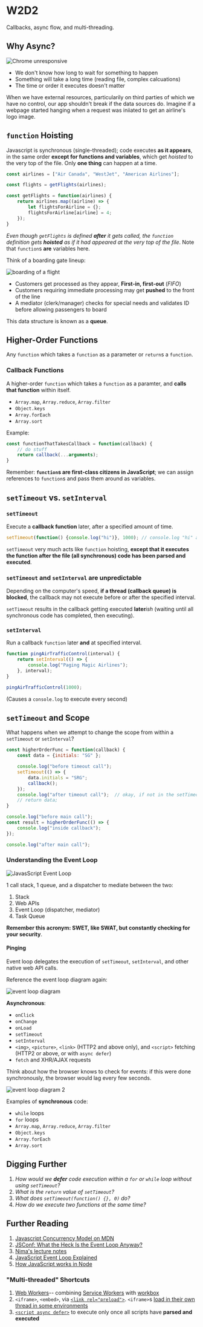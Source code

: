 # W2D2

Callbacks, async flow, and multi-threading.

## Why Async?

![Chrome unresponsive](https://miro.medium.com/max/462/0*w2rEwv9mE9xVPhRy.png)

* We don't know how long to wait for something to happen
* Something will take a long time (reading file, complex calcuations)
* The time or order it executes doesn't matter

When we have external resources, particularily on third parties of which we have no control, our app shouldn't break if the data sources do.  Imagine if a webpage started hanging when a request was iniiated to get an airline's logo image.

## `function` Hoisting
Javascript is synchronous (single-threaded); code executes **as it appears**, in the same order __except for functions and variables__, which get *hoisted* to the very top of the file.  Only **one thing** can happen at a time.

```javascript
const airlines = ["Air Canada", "WestJet", "American Airlines"];

const flights = getFlights(airlines);

const getFlights = function(airlines) {
	return airlines.map((airline) => {
		let flightsForAirline = {};
		flightsForAirline[airline] = 4;
	});
}
```

*Even though `getFlights` is defined **after** it gets called, the `function` definition gets **hoisted** as if it had appeared at the very top of the file*.  Note that `function`s **are** variables here.

Think of a boarding gate lineup:

![boarding of a flight](https://raw.githubusercontent.com/tborsa/lectures/master/week2/day2/assets/queue.jpg)

* Customers get processed as they appear, **First-in, first-out** (*FIFO*)
* Customers requiring immediate processing may get **pushed** to the front of the line
* A mediator (clerk/manager) checks for special needs and validates ID before allowing passengers to board


This data structure is known as a **queue**.
 
## Higher-Order Functions

Any `function` which takes a `function` as a parameter or `return`s a `function`.

### Callback Functions

A higher-order `function` which takes a `function` as a paramter, and **calls that function** within itself.

* `Array.map`, `Array.reduce`, `Array.filter`
* `Object.keys`
* `Array.forEach`
* `Array.sort`

Example:

```javascript
const functionThatTakesCallback = function(callback) {
	// do stuff
	return callback(...arguments);
}
```

Remember: **`function`s are first-class citizens in JavaScript**; we can assign references to `function`s and pass them around as variables.

## `setTimeout` vs. `setInterval`

### `setTimeout`

Execute a **callback function** later, after a specified amount of time.

```javascript
setTimeout(function() {console.log("hi")}, 1000); // console.log "hi" after 1 second (1000 milliseconds)
```

`setTimeout` very much acts like `function` hoisting, **except that it executes the function after the file (all synchronous) code has been parsed and executed**.

### `setTimeout` and `setInterval` are unpredictable

Depending on the computer's speed, **if a thread (callback queue) is blocked**, the callback may not execute before or after the specified interval.

`setTimeout` results in the callback getting executed **later***ish* (waiting until all synchronous code has completed, then executing).

### `setInterval`
Run a callback `function` later **and** at specified interval.

```javascript
function pingAirTrafficControl(interval) {
	return setInterval(() => {
		console.log("Paging Magic Airlines");
	}, interval);
}

pingAirTrafficControl(1000);
```

(Causes a `console.log` to execute every second)

## `setTimeout` and Scope

What happens when we attempt to change the scope from within a `setTimeout` or `setInterval`?

```javascript
const higherOrderFunc = function(callback) {
	const data = {initials: "SG" };

	console.log("before timeout call");
	setTimeout(() => {
		data.initials = "SRG";
		callback();
	});
	console.log("after timeout call");  // okay, if not in the setTimeout callback above, as per question 3, what if we return data here? So that result below is set to the data. Like so:
	// return data;
}

console.log("before main call");
const result = higherOrderFunc(() => {
	console.log("inside callback");
});

console.log("after main call");
```

### Understanding the Event Loop

![JavasScript Event Loop](https://miro.medium.com/max/752/1*7GXoHZiIUhlKuKGT22gHmA.png)

1 call stack, 1 queue, and a dispatcher to mediate between the two:

1. Stack
2. Web APIs
2. Event Loop (dispatcher, mediator)
3. Task Queue

__Remember this acronym: **SWET**, like SWAT, but constantly checking for your security__.

#### Pinging

Event loop delegates the execution of `setTimeout`, `setInterval`, and other native web API calls.

Reference the event loop diagram again:

![event loop diagram](https://miro.medium.com/max/792/1*lZ-KXoVNUSOwaq7q8zUBDg.png)

**Asynchronous**:

* `onClick`
* `onChange`
* `onLoad`
* `setTimeout`
* `setInterval`
* `<img>`, `<picture>`, `<link>` (HTTP2 and above only), and `<script>` fetching (HTTP2 or above, or with `async defer`)
* `fetch` and XHR/AJAX requests

Think about how the browser knows to check for events: if this were done synchronously, the browser would lag every few seconds.

![event loop diagram 2](https://johnresig.com/files/Timers.png)

Examples of **synchronous** code:

* `while` loops
* `for` loops
* `Array.map`, `Array.reduce`, `Array.filter`
* `Object.keys`
* `Array.forEach`
* `Array.sort`

## Digging Further

1. *How would we **defer** code execution within a `for` or `while` loop without using `setTimeout`?*
2. *What is the `return` value of `setTimeout`?*
3. *What does `setTimeout(function() {}, 0)` do?*
4. *How do we execute two functions at the same time?*

## Further Reading

1. [Javascript Concurrency Model on MDN](https://developer.mozilla.org/en-US/docs/Web/JavaScript/EventLoop)
2. [JSConf: What the Heck Is the Event Loop Anyway?](https://2014.jsconf.eu/speakers/philip-roberts-what-the-heck-is-the-event-loop-anyway.html)
3. [Nima's lecture notes](https://github.com/togmund/async-lecture)
4. [JavaScript Event Loop Explained](https://medium.com/front-end-weekly/javascript-event-loop-explained-4cd26af121d4)
5. [How JavaScript works in Node](https://itnext.io/how-javascript-works-in-browser-and-node-ab7d0d09ac2f)

### "Multi-threaded" Shortcuts

1. [Web Workers](https://developer.mozilla.org/en-US/docs/Web/API/Web_Workers_API/Using_web_workers)-- combining [Service Workers](https://developers.google.com/web/fundamentals/primers/service-workers) with [workbox](https://developers.google.com/web/tools/workbox)
2. `<iframe>`, `<embed>`, via [`<link rel="preload">`](https://developer.mozilla.org/en-US/docs/Web/HTML/Preloading_content).  `<iframe>`s [load in their own thread in some environments](https://wiki.mozilla.org/Gecko:Overview#Frame_Construction)
3. [`<script async defer>`](https://javascript.info/script-async-defer) to execute only once all scripts have **parsed and executed**